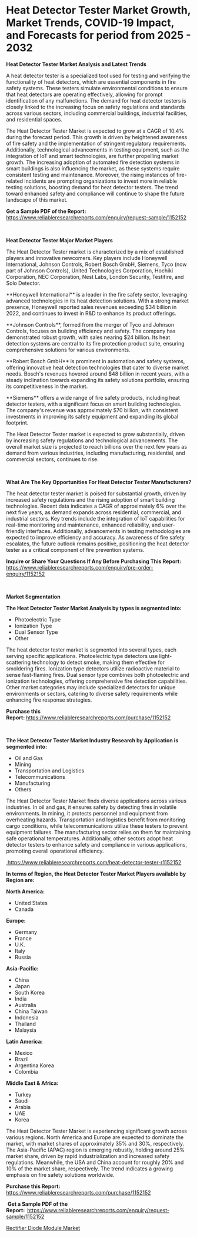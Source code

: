 <p><h1>Heat Detector Tester Market Growth, Market Trends, COVID-19 Impact, and Forecasts for period from 2025 - 2032</h1></p><p><strong>Heat Detector Tester Market Analysis and Latest Trends</strong></p>
<p><p>A heat detector tester is a specialized tool used for testing and verifying the functionality of heat detectors, which are essential components in fire safety systems. These testers simulate environmental conditions to ensure that heat detectors are operating effectively, allowing for prompt identification of any malfunctions. The demand for heat detector testers is closely linked to the increasing focus on safety regulations and standards across various sectors, including commercial buildings, industrial facilities, and residential spaces.</p><p>The Heat Detector Tester Market is expected to grow at a CAGR of 10.4% during the forecast period. This growth is driven by heightened awareness of fire safety and the implementation of stringent regulatory requirements. Additionally, technological advancements in testing equipment, such as the integration of IoT and smart technologies, are further propelling market growth. The increasing adoption of automated fire detection systems in smart buildings is also influencing the market, as these systems require consistent testing and maintenance. Moreover, the rising instances of fire-related incidents are prompting organizations to invest more in reliable testing solutions, boosting demand for heat detector testers. The trend toward enhanced safety and compliance will continue to shape the future landscape of this market.</p></p>
<p><strong>Get a Sample PDF of the Report:&nbsp;</strong> <a href="https://www.reliableresearchreports.com/enquiry/request-sample/1152152?utm_campaign=2215&utm_medium=2&utm_source=Github&utm_content=ia&utm_term=06042025&utm_id=heat-detector-tester">https://www.reliableresearchreports.com/enquiry/request-sample/1152152</a></p>
<p>&nbsp;</p>
<p><strong>Heat Detector Tester Major Market Players</strong></p>
<p><p>The Heat Detector Tester market is characterized by a mix of established players and innovative newcomers. Key players include Honeywell International, Johnson Controls, Robert Bosch GmbH, Siemens, Tyco (now part of Johnson Controls), United Technologies Corporation, Hochiki Corporation, NEC Corporation, Nest Labs, London Security, Testifire, and Solo Detector.</p><p>**Honeywell International** is a leader in the fire safety sector, leveraging advanced technologies in its heat detection solutions. With a strong market presence, Honeywell reported sales revenues exceeding $34 billion in 2022, and continues to invest in R&D to enhance its product offerings.</p><p>**Johnson Controls**, formed from the merger of Tyco and Johnson Controls, focuses on building efficiency and safety. The company has demonstrated robust growth, with sales nearing $24 billion. Its heat detection systems are central to its fire protection product suite, ensuring comprehensive solutions for various environments.</p><p>**Robert Bosch GmbH** is prominent in automation and safety systems, offering innovative heat detection technologies that cater to diverse market needs. Bosch's revenues hovered around $48 billion in recent years, with a steady inclination towards expanding its safety solutions portfolio, ensuring its competitiveness in the market.</p><p>**Siemens** offers a wide range of fire safety products, including heat detector testers, with a significant focus on smart building technologies. The company's revenue was approximately $70 billion, with consistent investments in improving its safety equipment and expanding its global footprint.</p><p>The Heat Detector Tester market is expected to grow substantially, driven by increasing safety regulations and technological advancements. The overall market size is projected to reach billions over the next few years as demand from various industries, including manufacturing, residential, and commercial sectors, continues to rise.</p></p>
<p>&nbsp;</p>
<p><strong>What Are The Key Opportunities For Heat Detector Tester Manufacturers?</strong></p>
<p><p>The heat detector tester market is poised for substantial growth, driven by increased safety regulations and the rising adoption of smart building technologies. Recent data indicates a CAGR of approximately 6% over the next five years, as demand expands across residential, commercial, and industrial sectors. Key trends include the integration of IoT capabilities for real-time monitoring and maintenance, enhanced reliability, and user-friendly interfaces. Additionally, advancements in testing methodologies are expected to improve efficiency and accuracy. As awareness of fire safety escalates, the future outlook remains positive, positioning the heat detector tester as a critical component of fire prevention systems.</p></p>
<p><strong>Inquire or Share Your Questions If Any Before Purchasing This Report:</strong> <a href="https://www.reliableresearchreports.com/enquiry/pre-order-enquiry/1152152?utm_campaign=2215&utm_medium=2&utm_source=Github&utm_content=ia&utm_term=06042025&utm_id=heat-detector-tester">https://www.reliableresearchreports.com/enquiry/pre-order-enquiry/1152152</a></p>
<p>&nbsp;</p>
<p><strong>Market Segmentation</strong></p>
<p><strong>The Heat Detector Tester Market Analysis by types is segmented into:</strong></p>
<p><ul><li>Photoelectric Type</li><li>Ionization Type</li><li>Dual Sensor Type</li><li>Other</li></ul></p>
<p><p>The heat detector tester market is segmented into several types, each serving specific applications. Photoelectric type detectors use light-scattering technology to detect smoke, making them effective for smoldering fires. Ionization type detectors utilize radioactive material to sense fast-flaming fires. Dual sensor type combines both photoelectric and ionization technologies, offering comprehensive fire detection capabilities. Other market categories may include specialized detectors for unique environments or sectors, catering to diverse safety requirements while enhancing fire response strategies.</p></p>
<p><strong>Purchase this Report:&nbsp;</strong><a href="https://www.reliableresearchreports.com/purchase/1152152?utm_campaign=2215&utm_medium=2&utm_source=Github&utm_content=ia&utm_term=06042025&utm_id=heat-detector-tester">https://www.reliableresearchreports.com/purchase/1152152</a></p>
<p>&nbsp;</p>
<p><strong>The Heat Detector Tester Market Industry Research by Application is segmented into:</strong></p>
<p><ul><li>Oil and Gas</li><li>Mining</li><li>Transportation and Logistics</li><li>Telecommunications</li><li>Manufacturing</li><li>Others</li></ul></p>
<p><p>The Heat Detector Tester Market finds diverse applications across various industries. In oil and gas, it ensures safety by detecting fires in volatile environments. In mining, it protects personnel and equipment from overheating hazards. Transportation and logistics benefit from monitoring cargo conditions, while telecommunications utilize these testers to prevent equipment failures. The manufacturing sector relies on them for maintaining safe operational temperatures. Additionally, other sectors adopt heat detector testers to enhance safety and compliance in various applications, promoting overall operational efficiency.</p></p>
<p><a href="https://www.reliableresearchreports.com/heat-detector-tester-r1152152?utm_campaign=2215&utm_medium=2&utm_source=Github&utm_content=ia&utm_term=06042025&utm_id=heat-detector-tester">&nbsp;https://www.reliableresearchreports.com/heat-detector-tester-r1152152</a></p>
<p><strong>In terms of Region, the Heat Detector Tester Market Players available by Region are:</strong></p>
<p>
    <p> <strong> North America: </strong>
        <ul>
            <li>United States</li>
            <li>Canada</li>
        </ul>
        </p> 
    <p> <strong> Europe: </strong>
        <ul>
            <li>Germany</li>
            <li>France</li>
            <li>U.K.</li>
            <li>Italy</li>
            <li>Russia</li>
        </ul>
        </p> 
    <p> <strong> Asia-Pacific: </strong>
        <ul>
            <li>China</li>
            <li>Japan</li>
            <li>South Korea</li>
            <li>India</li>
            <li>Australia</li>
            <li>China Taiwan</li>
            <li>Indonesia</li>
            <li>Thailand</li>
            <li>Malaysia</li>
        </ul>
        </p> 
    <p> <strong> Latin America: </strong>
        <ul>
            <li>Mexico</li>
            <li>Brazil</li>
            <li>Argentina Korea</li>
            <li>Colombia</li>
        </ul>
        </p> 
    <p> <strong> Middle East & Africa: </strong>
        <ul>
            <li>Turkey</li>
            <li>Saudi</li>
            <li>Arabia</li>
            <li>UAE</li>
            <li>Korea</li>
        </ul>
    </p>
    </p>
<p><p>The Heat Detector Tester Market is experiencing significant growth across various regions. North America and Europe are expected to dominate the market, with market shares of approximately 35% and 30%, respectively. The Asia-Pacific (APAC) region is emerging robustly, holding around 25% market share, driven by rapid industrialization and increased safety regulations. Meanwhile, the USA and China account for roughly 20% and 10% of the market share, respectively. The trend indicates a growing emphasis on fire safety solutions worldwide.</p></p>
<p><strong>Purchase this Report: </strong><a href="https://www.reliableresearchreports.com/purchase/1152152?utm_campaign=2215&utm_medium=2&utm_source=Github&utm_content=ia&utm_term=06042025&utm_id=heat-detector-tester">https://www.reliableresearchreports.com/purchase/1152152</a></p>
<p>&nbsp;<strong>Get a Sample PDF of the Report:&nbsp;&nbsp;</strong><a href="https://www.reliableresearchreports.com/enquiry/request-sample/1152152?utm_campaign=2215&utm_medium=2&utm_source=Github&utm_content=ia&utm_term=06042025&utm_id=heat-detector-tester">https://www.reliableresearchreports.com/enquiry/request-sample/1152152</a></p>
<p><strong></strong></p>
<p><p><a href="https://github.com/SanjidaMahmud54/Market-Research-Report-List-2/blob/main/rectifier-diode-module-market.md?utm_campaign=2215&utm_medium=2&utm_source=Github&utm_content=ia&utm_term=06042025&utm_id=heat-detector-tester">Rectifier Diode Module Market</a></p></p>